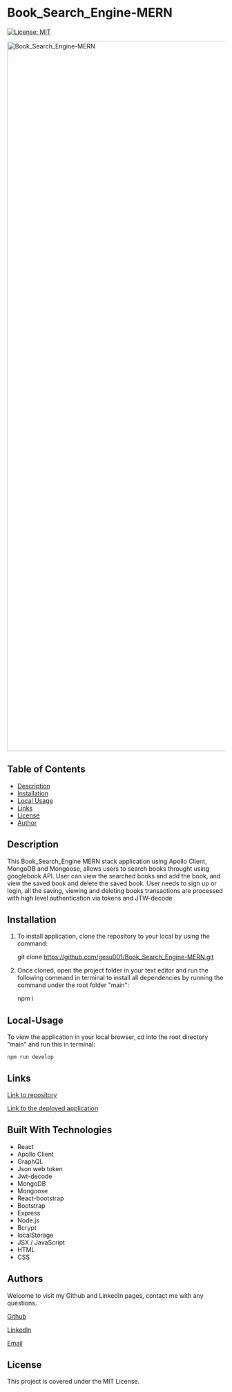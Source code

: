 # Book_Search_Engine-MERN

[![License: MIT](https://img.shields.io/badge/License-MIT-yellow.svg)](https://opensource.org/licenses/MIT)

<img width="1640" alt="Book_Search_Engine-MERN" src="">

## Table of Contents

- [Description](#Description)
- [Installation](#Installation)
- [Local Usage](#Local-Usage)
- [Links](#Links)
- [License](#License)
- [Author](#Author)

##

## Description

This Book_Search_Engine MERN stack application using Apollo Client, MongoDB and Mongoose, allows users to search books throught using googlebook API. User can view the searched books and add the book, and view the saved book and delete the saved book. User needs to sign up or login, all the saving, viewing and deleting books transactions are processed with high level authentication via tokens and JTW-decode

## Installation

1. To install application, clone the repository to your local by using the command:

   git clone https://github.com/gesu001/Book_Search_Engine-MERN.git

2. Once cloned, open the project folder in your text editor and run the following command in terminal to install all dependencies by running the command under the root folder "main":

   npm i

## Local-Usage

To view the application in your local browser, cd into the root directory "main" and run this in terminal:

```
npm run develop
```

## Links

[Link to repository](https://github.com/gesu001/Book_Search_Engine-MERN.git)

[Link to the deployed application]()

## Built With Technologies

- React
- Apollo Client
- GraphQL
- Json web token
- Jwt-decode
- MongoDB
- Mongoose
- React-bootstrap
- Bootstrap
- Express
- Node.js
- Bcrypt
- localStorage
- JSX / JavaScript
- HTML
- CSS

## Authors

Welcome to visit my Github and LinkedIn pages, contact me with any questions.

[Github](https://github.com/gesu001)

[LinkedIn](https://www.linkedin.com/in/ge-su-4b319388/)

[Email](gegege.su@gmail.com)

## License

This project is covered under the MIT License.
